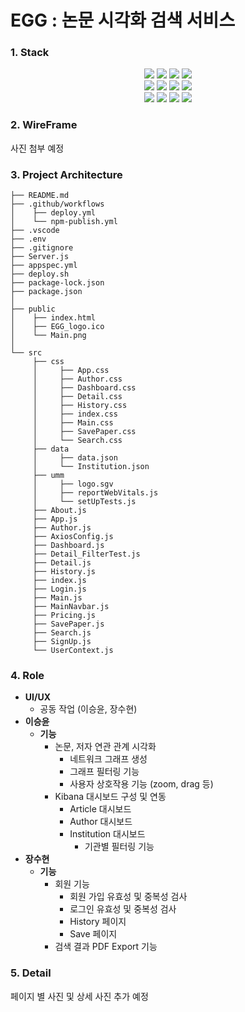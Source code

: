 # EGG : 논문 시각화 검색 서비스

### 1. Stack

<div align=center>
<img src="https://img.shields.io/badge/react-61DAFB?style=for-the-badge&logo=react&logoColor=black"> 
<img src="https://img.shields.io/badge/javascript-F7DF1E?style=for-the-badge&logo=javascript&logoColor=black"> 
<img src="https://img.shields.io/badge/html5-E34F26?style=for-the-badge&logo=html5&logoColor=white"> 
<img src="https://img.shields.io/badge/css-1572B6?style=for-the-badge&logo=css3&logoColor=white">
<br> 
<img src="https://img.shields.io/badge/node.js-339933?style=for-the-badge&logo=Node.js&logoColor=white">
<img src="https://img.shields.io/badge/bootstrap-7952B3?style=for-the-badge&logo=bootstrap&logoColor=white">
<img src="https://img.shields.io/badge/D3.js-F9A03C?style=for-the-badge&logo=D3.js&logoColor=white">
<img src="https://img.shields.io/badge/Kibana-005571?style=for-the-badge&logo=Kibana&logoColor=white">
<br>
<img src="https://img.shields.io/badge/github-181717?style=for-the-badge&logo=github&logoColor=white">
<img src="https://img.shields.io/badge/git-F05032?style=for-the-badge&logo=git&logoColor=white">
<img src="https://img.shields.io/badge/amazonec2-FF9900?style=for-the-badge&logo=amazonec2&logoColor=white">
<img src="https://img.shields.io/badge/Ubuntu-E95420?style=for-the-badge&logo=Ubuntu&logoColor=white">  
</div>


### 2. WireFrame

사진 첨부 예정

### 3. Project Architecture

```
├── README.md
├── .github/workflows
│    ├── deploy.yml
│    └── npm-publish.yml
├── .vscode
├── .env
├── .gitignore
├── Server.js
├── appspec.yml
├── deploy.sh
├── package-lock.json
├── package.json
│
├── public
│    ├── index.html
│    ├── EGG_logo.ico
│    └── Main.png
│
└── src
     ├── css
     │     ├── App.css
     │     ├── Author.css
     │     ├── Dashboard.css
     │     ├── Detail.css
     │     ├── History.css
     │     ├── index.css
     │     ├── Main.css
     │     ├── SavePaper.css
     │     └── Search.css
     ├── data
     │     ├── data.json 
     │     └── Institution.json
     ├── umm
     │     ├── logo.sgv
     │     ├── reportWebVitals.js
     │     └── setUpTests.js
     ├── About.js
     ├── App.js
     ├── Author.js
     ├── AxiosConfig.js
     ├── Dashboard.js
     ├── Detail_FilterTest.js
     ├── Detail.js
     ├── History.js
     ├── index.js
     ├── Login.js
     ├── Main.js
     ├── MainNavbar.js
     ├── Pricing.js
     ├── SavePaper.js
     ├── Search.js
     ├── SignUp.js
     └── UserContext.js
```

### 4. Role

- **UI/UX**
    - 공동 작업 (이승윤, 장수현)
- **이승윤**
    - **기능**
        - 논문, 저자 연관 관계 시각화
            - 네트워크 그래프 생성
            - 그래프 필터링 기능
            - 사용자 상호작용 기능 (zoom, drag 등)
        - Kibana 대시보드 구성 및 연동
            - Article 대시보드
            - Author 대시보드
            - Institution 대시보드
                - 기관별 필터링 기능
- **장수현**
    - **기능**
        - 회원 기능
            - 회원 가입 유효성 및 중복성 검사
            - 로그인 유효성 및 중복성 검사
            - History 페이지
            - Save 페이지
        - 검색 결과 PDF Export 기능

### 5. Detail

페이지 별 사진 및 상세 사진 추가 예정